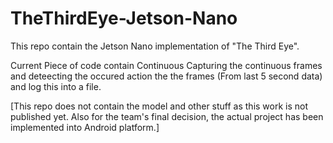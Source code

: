 # TheThirdEye-Jetson-Nano
This repo contain the Jetson Nano implementation of "The Third Eye".

Current Piece of code contain Continuous Capturing the continuous frames and deteecting the occured action the the frames (From last 5 second data) and log this into a file.

[This repo does not contain the model and other stuff as this work is not published yet. Also for the team's final decision, the actual project has been implemented into Android platform.]

